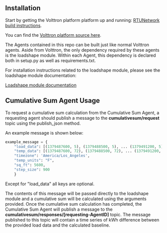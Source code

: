 ## Installation

Start by getting the Volttron platform platform up and running: [RTUNetwork build 
instructions](https://svn.pnl.gov/RTUNetwork/wiki/BuildingTheProject).

You can find the [Volttron platform source here](https://bitbucket.org/berkeleylab/rtunetwork/overview).

The Agents contained in this repo can be built just like normal Volttron agents. Aside from Volttron, the only dependency required by these agents is the loadshape module. Within each Agent, this dependency is declared both in setup.py as well as requirements.txt.

For installation instructions related to the loadshape module, please see the loadshape module documentation:

[Loadshape module documentation](https://bitbucket.org/berkeleylab/eetd-loadshape)

## Cumulative Sum Agent Usage
To request a cumulative sum calculation from the Cumulative Sum Agent, a requesting agent should publish a message to the **cumulativesum/request** topic using the publish_json method.

An example message is shown below:
```python
example_message = {
    "load_data": [(1379487600, 5), (1379488500, 5), ... (1379491200, 5)],
    "temp_data": [(1379487600, 72), (1379488500, 72), ... (1379491200, 72)],
    "timezone": 'America/Los_Angeles',
    "temp_units": "F",
    "sq_ft": 5600,
    "step_size": 900
    }
```

Except for "load_data" all keys are optional.

The contents of this message will be passed directly to the loadshape module and a cumulative sum will be calculated using the arguments provided. Once the cumulative sum calculation has completed, the Cumulative Sum Agent will publish a message to the **cumulativesum/responses/[requesting-AgentID]** topic. The message published to this topic will contain a time series of kWh difference between the provided load data and the calculated baseline.
